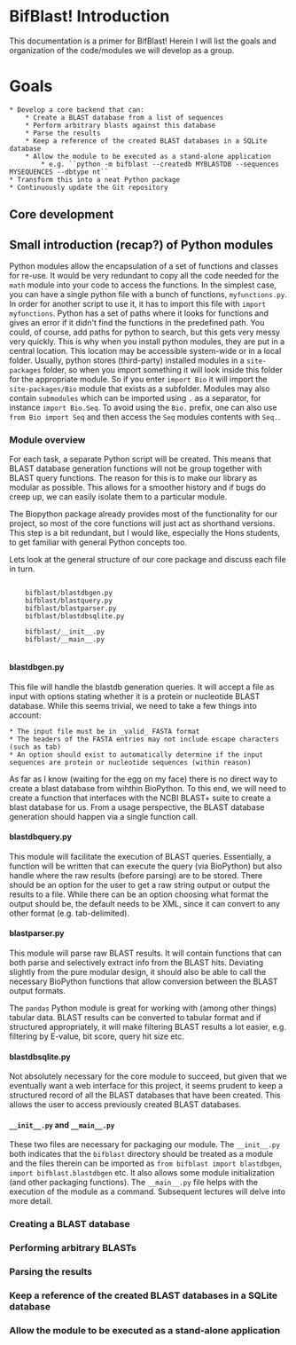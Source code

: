 # BifBlast! Introduction

This documentation is a primer for BifBlast! Herein I will list the goals and organization of the code/modules we will develop as a group.  


# Goals
	* Develop a core backend that can:
		* Create a BLAST database from a list of sequences
		* Perform arbitrary blasts against this database
		* Parse the results
		* Keep a reference of the created BLAST databases in a SQLite database
		* Allow the module to be executed as a stand-alone application
			* e.g. ``python -m bifblast --createdb MYBLASTDB --sequences MYSEQUENCES --dbtype nt``
	* Transform this into a neat Python package
	* Continuously update the Git repository


## Core development

## Small introduction (recap?) of Python modules

Python modules allow the encapsulation of a set of functions and classes for re-use. It would be very redundant to copy all the code needed for the ``math`` module into your code to access the functions.  In the simplest case, you can have a single python file with a bunch of functions, ``myfunctions.py``.  In order for another script to use it, it has to import this file with ``import myfunctions``.  Python has a set of paths where it looks for functions and gives an error if it didn't find the functions in the predefined path.  You could, of course, add paths for python to search, but this gets very messy very quickly.  This is why when you install python modules, they are put in a central location.  This location may be accessible system-wide or in a local folder. Usually, python stores (third-party) installed modules in a ``site-packages`` folder, so when you import something it will look inside this folder for the appropriate module. So if you enter ``import Bio`` it will import the ``site-packages/Bio`` module that exists as a subfolder.  Modules may also contain ``submodules`` which can be imported using ``.`` as a separator, for instance ``import Bio.Seq``.  To avoid using the ``Bio.`` prefix, one can also use ``from Bio import Seq`` and then access the ``Seq`` modules contents with ``Seq.``. 




### Module overview

For each task, a separate Python script will be created.  This means that BLAST database generation functions will not be group together with BLAST query functions.  The reason for this is to make our library as modular as possible.  This allows for a smoother history and if bugs do creep up, we can easily isolate them to a particular module. 

The Biopython package already provides most of the functionality for our project, so most of the core functions will just act as shorthand versions.  This step is a bit redundant, but I would like, especially the Hons students, to get familiar with general Python concepts too. 


Lets look at the general structure of our core package and discuss each file in turn. 

```shell

	bifblast/blastdbgen.py
	bifblast/blastquery.py
	bifblast/blastparser.py
	bifblast/blastdbsqlite.py

	bifblast/__init__.py
	bifblast/__main__.py


```



#### blastdbgen.py

This file will handle the blastdb generation queries.  It will accept a file as input with options stating whether it is a protein or nucleotide BLAST database.  While this seems trivial, we need to take a few things into account:
	
	* The input file must be in _valid_ FASTA format
	* The headers of the FASTA entries may not include escape characters (such as tab)
	* An option should exist to automatically determine if the input sequences are protein or nucleotide sequences (within reason)

As far as I know (waiting for the egg on my face) there is no direct way to create a blast database from wihthin BioPython. To this end, we will need to create a function that interfaces with the NCBI BLAST+ suite to create a blast database for us. From a usage perspective, the BLAST database generation should happen via a single function call.

#### blastdbquery.py

This module will facilitate the execution of BLAST queries.  Essentially, a function will be written that can execute the query (via BioPython) but also handle where the raw results (before parsing) are to be stored. There should be an option for the user to get a raw string output or output the results to a file.  While there can be an option choosing what format the output should be, the default needs to be XML, since it can convert to any other format (e.g. tab-delimited).

#### blastparser.py

This module will parse raw BLAST results.  It will contain functions that can both parse and selectively extract info from the BLAST hits. Deviating slightly from the pure modular design, it should also be able to call the necessary BioPython functions that allow conversion between the BLAST output formats. 

The ``pandas`` Python module is great for working with (among other things) tabular data.  BLAST results can be converted to tabular format and if structured appropriately, it will make filtering BLAST results a lot easier, e.g. filtering by E-value, bit score, query hit size etc.

#### blastdbsqlite.py

Not absolutely necessary for the core module to succeed, but given that we eventually want a web interface for this project, it seems prudent to keep a structured record of all the BLAST databases that have been created.  This allows the user to access previously created BLAST databases.

#### ``__init__.py`` and ``__main__.py``

These two files are necessary for packaging our module.  The ``__init__.py`` both indicates that the ``bifblast`` directory should be treated as a module and the files therein can be imported as ``from bifblast import blastdbgen``, ``import bifblast.blastdbgen`` etc.  It also allows some module initialization (and other packaging functions). The ``__main__.py`` file helps with the execution of the module as a command.  Subsequent lectures will delve into more detail.










### Creating a BLAST database

### Performing arbitrary BLASTs

### Parsing the results

### Keep a reference of the created BLAST databases in a SQLite database

### Allow the module to be executed as a stand-alone application